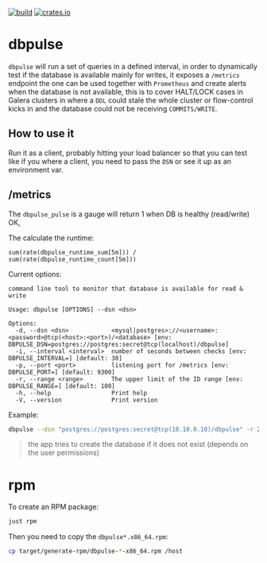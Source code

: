[![build](https://github.com/nbari/dbpulse/actions/workflows/build.yml/badge.svg)](https://github.com/nbari/dbpulse/actions/workflows/build.yml)
[![crates.io](https://img.shields.io/crates/v/dbpulse.svg)](https://crates.io/crates/dbpulse)

# dbpulse

`dbpulse` will run a set of queries in a defined interval, in order to
dynamically test if the database is available mainly for writes, it exposes a
`/metrics` endpoint the one can be used together with `Prometheus` and create
alerts when the database is not available, this is to cover HALT/LOCK cases in
Galera clusters in where a `DDL` could stale the whole cluster or flow-control
kicks in and the database could not be receiving `COMMITS/WRITE`.


## How to use it

Run it as a client, probably hitting your load balancer so that you can test
like if you where a client, you need to pass the `DSN` or see it up as an
environment var.

## /metrics

The `dbpulse_pulse` is a gauge will return 1 when DB is healthy (read/write) OK,

The calculate the runtime:

    sum(rate(dbpulse_runtime_sum[5m])) / sum(rate(dbpulse_runtime_count[5m]))


Current options:

```
command line tool to monitor that database is available for read & write

Usage: dbpulse [OPTIONS] --dsn <dsn>

Options:
  -d, --dsn <dsn>            <mysql|postgres>://<username>:<password>@tcp(<host>:<port>)/<database> [env: DBPULSE_DSN=postgres://postgres:secret@tcp(localhost)/dbpulse]
  -i, --interval <interval>  number of seconds between checks [env: DBPULSE_INTERVAL=] [default: 30]
  -p, --port <port>          listening port for /metrics [env: DBPULSE_PORT=] [default: 9300]
  -r, --range <range>        The upper limit of the ID range [env: DBPULSE_RANGE=] [default: 100]
  -h, --help                 Print help
  -V, --version              Print version

```

Example:

```sh
dbpulse --dsn "postgres://postgres:secret@tcp(10.10.0.10)/dbpulse" -r 2880
```

> the app tries to create the database if it does not exist (depends on the user permissions)

# rpm

To create an RPM package:

```sh
just rpm
```

Then you need to copy the `dbpulse*.x86_64.rpm`:

```sh
cp target/generate-rpm/dbpulse-*-x86_64.rpm /host
```

```sh
